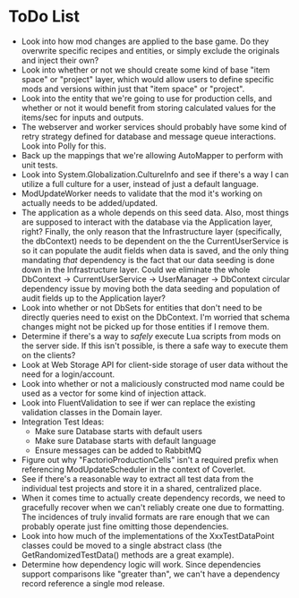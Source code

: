 ToDo  List
=====

* Look into how mod changes are applied to the base game. Do they overwrite specific recipes and entities, or simply exclude the originals and inject their own?
* Look into whether or not we should create some kind of base "item space" or "project" layer, which would allow users to define specific mods and versions within just that "item space" or "project".
* Look into the entity that we're going to use for production cells, and whether or not it would benefit from storing calculated values for the items/sec for inputs and outputs.
* The webserver and worker services should probably have some kind of retry strategy defined for database and message queue interactions. Look into Polly for this.
* Back up the mappings that we're allowing AutoMapper to perform with unit tests.
* Look into System.Globalization.CultureInfo and see if there's a way I can utilize a full culture for a user, instead of just a default language.
* ModUpdateWorker needs to validate that the mod it's working on actually needs to be added/updated.
* The application as a whole depends on this seed data. Also, most things are supposed to interact with the database via the Application layer, right? Finally, the only reason that the Infrastructure layer (specifically, the dbContext) needs to be dependent on the the CurrentUserService is so it can populate the audit fields when data is saved, and the only thing mandating *that* dependency is the fact that our data seeding is done down in the Infrastructure layer. Could we eliminate the whole DbContext -> CurrentUserService -> UserManager -> DbContext circular dependency issue by moving both the data seeding and population of audit fields up to the Application layer?
* Look into whether or not DbSets for entities that don't need to be directly queries need to exist on the DbContext. I'm worried that schema changes might not be picked up for those entities if I remove them.
* Determine if there's a way to *safely* execute Lua scripts from mods on the server side. If this isn't possible, is there a safe way to execute them on the clients?
* Look at Web Storage API for client-side storage of user data without the need for a login/account.
* Look into whether or not a maliciously constructed mod name could be used as a vector for some kind of injection attack.
* Look into FluentValidation to see if wer can replace the existing validation classes in the Domain layer.
* Integration Test Ideas:
  * Make sure Database starts with default users
  * Make sure Database starts with default language
  * Ensure messages can be added to RabbitMQ
* Figure out why "FactorioProductionCells" isn't a required prefix when referencing ModUpdateScheduler in the context of Coverlet.
* See if there's a reasonable way to extract all test data from the individual test projects and store it in a shared, centralized place.
* When it comes time to actually create dependency records, we need to gracefully recover when we can't reliably create one due to formatting. The incidences of truly invalid formats are rare enough that we can probably operate just fine omitting those dependencies.
* Look into how much of the implementations of the XxxTestDataPoint classes could be moved to a single abstract class (the GetRandomizedTestData() methods are a great example).
* Determine how dependency logic will work. Since dependencies support comparisons like "greater than", we can't have a dependency record reference a single mod release.